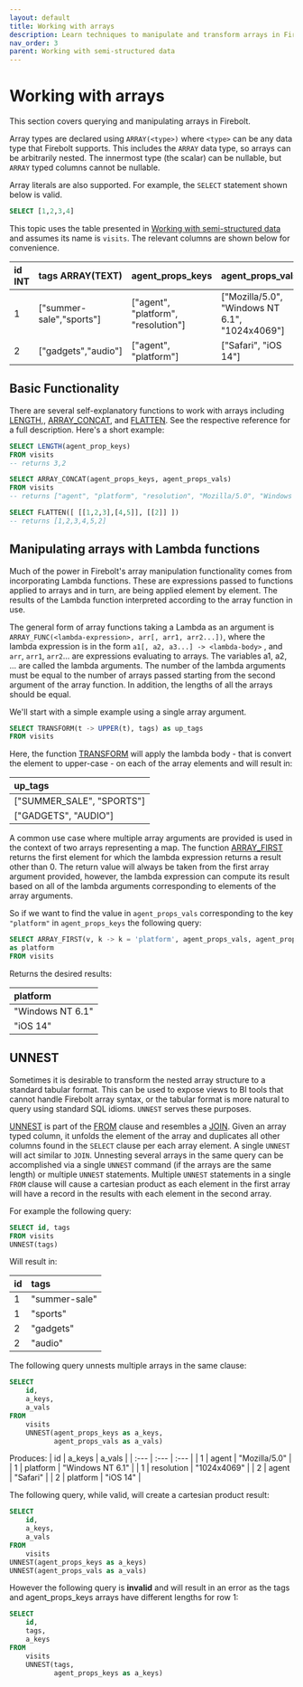 ```yaml
---
layout: default
title: Working with arrays
description: Learn techniques to manipulate and transform arrays in Firebolt.
nav_order: 3
parent: Working with semi-structured data
---
```

# Working with arrays

This section covers querying and manipulating arrays in Firebolt.

Array types are declared using `ARRAY(<type>)` where `<type>` can be any data type that Firebolt supports. This includes the `ARRAY` data type, so arrays can be arbitrarily nested. The innermost type (the scalar) can be nullable, but `ARRAY` typed columns cannot be nullable.

Array literals are also supported. For example, the `SELECT` statement shown below is valid.

```sql
SELECT [1,2,3,4]
```

This topic uses the table presented in [Working with semi-structured data](working-with-semi-structured-data.md) and assumes its name is `visits`. The relevant columns are shown below for convenience.

| id INT | tags ARRAY\(TEXT\) | agent\_props\_keys | agent\_props\_vals |
| :--- | :--- | :--- | :--- |
| 1 | \["summer-sale","sports"\] | \["agent", "platform", "resolution"\] | \["Mozilla/5.0", "Windows NT 6.1", "1024x4069"\] |
| 2 | \["gadgets","audio"\] | \["agent", "platform"\] | \["Safari", "iOS 14"\] |

## Basic Functionality

There are several self-explanatory functions to work with arrays including [LENGTH,](../sql-reference/functions-reference/length.md), [ARRAY\_CONCAT](../sql-reference/functions-reference/array-concat.md), and [FLATTEN](../sql-reference/functions-reference/flatten.md). See the respective reference for a full description. Here's a short example:

```sql
SELECT LENGTH(agent_prop_keys)
FROM visits
-- returns 3,2

SELECT ARRAY_CONCAT(agent_props_keys, agent_props_vals)
FROM visits
-- returns ["agent", "platform", "resolution", "Mozilla/5.0", "Windows NT 6.1", "1024x4069"]

SELECT FLATTEN([ [[1,2,3],[4,5]], [[2]] ])
-- returns [1,2,3,4,5,2]
```

## Manipulating arrays with Lambda functions

Much of the power in Firebolt's array manipulation functionality comes from incorporating Lambda functions. These are expressions passed to functions applied to arrays and in turn, are being applied element by element. The results of the Lambda function interpreted according to the array function in use.

The general form of array functions taking a Lambda as an argument is `ARRAY_FUNC(<lambda-expression>, arr[, arr1, arr2...])`, where the lambda expression is in the form `a1[, a2, a3...] -> <lambda-body>` , and `arr`, `arr1`, `arr2`... are expressions evaluating to arrays. The variables a1, a2, ... are called the lambda arguments. The number of the lambda arguments must be equal to the number of arrays passed starting from the second argument of the array function. In addition, the lengths of all the arrays should be equal.

We'll start with a simple example using a single array argument.

```sql
SELECT TRANSFORM(t -> UPPER(t), tags) as up_tags
FROM visits
```

Here, the function [TRANSFORM](../sql-reference/functions-reference/transform.md) will apply the lambda body - that is convert the element to upper-case - on each of the array elements and will result in:

| up\_tags |
| :--- |
| \["SUMMER\_SALE", "SPORTS"\] |
| \["GADGETS", "AUDIO"\] |

A common use case where multiple array arguments are provided is used in the context of two arrays representing a map. The function [ARRAY\_FIRST ](../sql-reference/functions-reference/array-first.md)returns the first element for which the lambda expression returns a result other than 0. The return value will always be taken from the first array argument provided, however, the lambda expression can compute its result based on all of the lambda arguments corresponding to elements of the array arguments.

So if we want to find the value in `agent_props_vals` corresponding to the key `"platform"` in `agent_props_keys` the following query:

```sql
SELECT ARRAY_FIRST(v, k -> k = 'platform', agent_props_vals, agent_props_keys)
as platform
FROM visits
```

Returns the desired results:

| platform |
| :--- |
| "Windows NT 6.1" |
| "iOS 14" |

## UNNEST

Sometimes it is desirable to transform the nested array structure to a standard tabular format. This can be used to expose views to BI tools that cannot handle Firebolt array syntax, or the tabular format is more natural to query using standard SQL idioms. `UNNEST` serves these purposes.

[UNNEST](../sql-reference/commands/select.md#unnest) is part of the [FROM](../sql-reference/commands/select.md#from) clause and resembles a [JOIN](../sql-reference/commands/select.md#join).  Given an array typed column, it unfolds the element of the array and duplicates all other columns found in the `SELECT` clause per each array element.  A single `UNNEST` will act similar to `JOIN`.  Unnesting several arrays in the same query can be accomplished via a single `UNNEST` command (if the arrays are the same length) or multiple `UNNEST` statements.  Multiple `UNNEST` statements in a single `FROM` clause will cause a cartesian product as each element in the first array will have a record in the results with each element in the second array. 

For example the following query:

```sql
SELECT id, tags
FROM visits
UNNEST(tags)
```

Will result in:

| id | tags |
| :--- | :--- |
| 1 | "summer-sale" |
| 1 | "sports" |
| 2 | "gadgets" |
| 2 | "audio" |

The following query unnests multiple arrays in the same clause:
```sql
SELECT 
    id, 
    a_keys, 
    a_vals
FROM
    visits
    UNNEST(agent_props_keys as a_keys, 
           agent_props_vals as a_vals)
```
Produces:
| id | a_keys | a_vals |
| :--- | :--- | :--- |
| 1 | agent | "Mozilla/5.0" |
| 1 | platform | "Windows NT 6.1" |
| 1 | resolution | "1024x4069" |
| 2 | agent | "Safari" |
| 2 | platform | "iOS 14" |


The following query, while valid, will create a cartesian product result:

```sql
SELECT 
    id, 
    a_keys, 
    a_vals
FROM
    visits
UNNEST(agent_props_keys as a_keys)
UNNEST(agent_props_vals as a_vals)
```

However the following query is **invalid** and will result in an error as the tags and agent_props_keys arrays have different lengths for row 1:
```sql
SELECT 
    id, 
    tags,
    a_keys
FROM
    visits
    UNNEST(tags,
           agent_props_keys as a_keys)
```